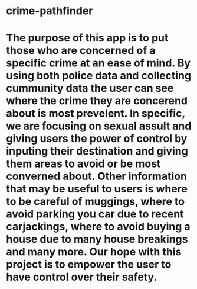 # crime-pathfinder

# The purpose of this app is to put those who are concerned of a specific crime at an ease of mind. By using both police data and collecting cummunity data the user can see where the crime they are concerend about is most prevelent. In specific, we are focusing on sexual assult and giving users the power of control by inputing their destination and giving them areas to avoid or be most converned about. Other information that may be useful to users is where to be careful of muggings, where to avoid parking you car due to recent carjackings, where to avoid buying a house due to many house breakings and many more. Our hope with this project is to empower the user to have control over their safety.  
